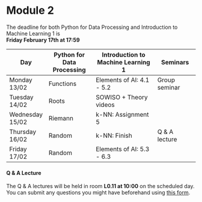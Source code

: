 
# Module 2

The deadline for both Python for Data Processing and Introduction to Machine Learning 1 is<br>**Friday February 17th at 17:59**

| Day                | Python for<br>Data Processing | Introduction to<br>Machine Learning 1 | Seminars                                                           |
|--------------------|-------------------------------|---------------------------------------|--------------------------------------------------------------------|
| Monday<br>13/02    | Functions                     | Elements of AI: 4.1 - 5.2             | Group seminar                                                      |
| Tuesday<br>14/02   | Roots                         | SOWISO + Theory videos                |                                                                    |
| Wednesday<br>15/02 | Riemann                       | k-NN: Assignment 5                    |                                                                    |
| Thursday<br>16/02  | Random                        | k-NN: Finish                          | Q & A lecture                                                      |
| Friday<br>17/02    | Random                        | Elements of AI: 5.3 - 6.3             |                                                                    |



#### Q & A Lecture

The Q & A lectures will be held in room **L0.11 at 10:00** on the scheduled day. You can submit any questions you might have beforehand using [this form](https://forms.office.com/Pages/ResponsePage.aspx?id=zcrxoIxhA0S5RXb7PWh05ZTDc7biyulCvpu4U-tarWtUMlZYQUlYMFVMREdWRVVPWTNITlIxQlFUTC4u).

